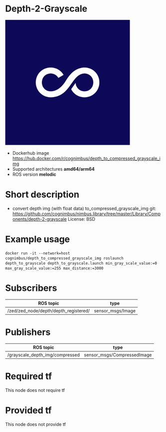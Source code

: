 # Depth-2-Grayscale

<img src="./depth-2-grayscale/Cogniteam_CMYK_Social_white_on_aubergine.jpg" alt="depth-2-grayscale" width="400"/>

* Dockerhub image https://hub.docker.com/r/cognimbus/depth_to_compressed_grayscale_img
* Supported architectures <b>amd64/arm64</b>
* ROS version <b>melodic
</b>

# Short description
* convert depth img (with float data) to_compressed_grayscale_img
git: https://github.com/cognimbus/nimbus.library/tree/master/Library/Components/depth-2-grayscale
License: BSD

# Example usage
```
docker run -it --network=host cognimbus/depth_to_compressed_grayscale_img roslaunch depth_to_grayscale depth_to_grayscale.launch min_gray_scale_value:=0 max_gray_scale_value:=255 max_distance:=3000
```

# Subscribers
ROS topic | type
--- | ---
/zed/zed_node/depth/depth_registered/ | sensor_msgs/Image


# Publishers
ROS topic | type
--- | ---
/grayscale_depth_img/compressed | sensor_msgs/CompressedImage


# Required tf
This node does not require tf


# Provided tf
This node does not provide tf



